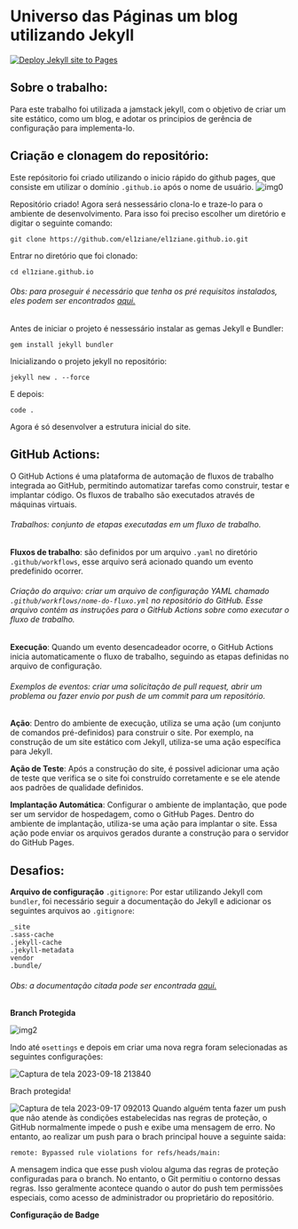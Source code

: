 # Universo das Páginas um blog utilizando Jekyll
[![Deploy Jekyll site to Pages](https://github.com/el1ziane/el1ziane.github.io/actions/workflows/jekyll.yml/badge.svg)](https://github.com/el1ziane/el1ziane.github.io/actions/workflows/jekyll.yml)

## Sobre o trabalho:
Para este trabalho foi utilizada a jamstack jekyll, com o objetivo de criar um site estático, como um blog, e adotar os principios de gerência de configuração para implementa-lo.

## Criação e clonagem do repositório:
Este repósitorio foi criado utilizando o inicio rápido do github pages, que consiste em utilizar o domínio `.github.io` após o nome de usuário.
![img0](https://github.com/el1ziane/el1ziane.github.io/assets/113150368/98997dd1-0a24-455e-9b14-e41084f2354e)

Repositório criado! Agora será nessessário clona-lo e traze-lo para o ambiente de desenvolvimento.
Para isso foi preciso escolher um diretório e digitar o seguinte comando:
```
git clone https://github.com/el1ziane/el1ziane.github.io.git
```
Entrar no diretório que foi clonado:
```
cd el1ziane.github.io
```
###### Obs: para proseguir é necessário que tenha os pré requisitos instalados, eles podem ser encontrados [aqui.](https://jekyllrb.com/docs/installation/)
Antes de iniciar o projeto é nessessário instalar as gemas Jekyll e Bundler:
```
gem install jekyll bundler
```
Inicializando o projeto jekyll no repositório:
```
jekyll new . --force
```
E depois:
```
code .
```
Agora é só desenvolver a estrutura inicial do site.

## GitHub Actions:

O GitHub Actions é uma plataforma de automação de fluxos de trabalho integrada ao GitHub, permitindo automatizar tarefas como construir, testar e implantar código.
Os fluxos de trabalho são executados através de máquinas virtuais.

###### Trabalhos: conjunto de etapas executadas em um fluxo de trabalho.

**Fluxos de trabalho**: são definidos por um arquivo `.yaml` no diretório `.github/workflows`, esse arquivo será acionado quando um evento predefinido ocorrer.
###### *Criação do arquivo*: criar um arquivo de configuração YAML chamado `.github/workflows/nome-do-fluxo.yml` no repositório do GitHub. Esse arquivo contém as instruções para o GitHub Actions sobre como executar o fluxo de trabalho.

**Execução**: Quando um evento desencadeador ocorre, o GitHub Actions inicia automaticamente o fluxo de trabalho, seguindo as etapas definidas no arquivo de configuração.
###### Exemplos de eventos:  criar uma solicitação de pull request, abrir um problema ou fazer envio por push de um commit para um repositório.

**Ação**: Dentro do ambiente de execução, utiliza se uma ação (um conjunto de comandos pré-definidos) para construir o site. Por exemplo, na construção de um site estático com Jekyll, utiliza-se uma ação específica para Jekyll.

**Ação de Teste**: Após a construção do site, é possivel adicionar uma ação de teste que verifica se o site foi construído corretamente e se ele atende aos padrões de qualidade definidos. 

**Implantação Automática**: Configurar o ambiente de implantação, que pode ser um servidor de hospedagem, como o GitHub Pages. Dentro do ambiente de implantação, utiliza-se uma ação para implantar o site. Essa ação pode enviar os arquivos gerados durante a construção para o servidor do GitHub Pages.

## Desafios:

**Arquivo de configuração** `.gitignore`:
Por estar utilizando Jekyll com `bundler`, foi necessário seguir a documentação do Jekyll e adicionar os seguintes arquivos ao `.gitignore`:
```
_site
.sass-cache
.jekyll-cache
.jekyll-metadata
vendor
.bundle/
```
###### Obs: a documentação citada pode ser encontrada [aqui.](https://jekyllrb.com/tutorials/using-jekyll-with-bundler/)

**Branch Protegida**

![img2](https://github.com/el1ziane/el1ziane.github.io/assets/113150368/675dbb95-c5e5-4fa4-b034-552f8475961f)

Indo até `⚙️settings` e depois em criar uma nova regra foram selecionadas as seguintes configurações:

![Captura de tela 2023-09-18 213840](https://github.com/el1ziane/el1ziane.github.io/assets/113150368/ed858b1c-586e-4d48-b5d1-f395bbe9752e)  

Brach protegida!

![Captura de tela 2023-09-17 092013](https://github.com/el1ziane/el1ziane.github.io/assets/113150368/98b2e412-3d2b-4e14-b151-ea83a987414f)
Quando alguém tenta fazer um push que não atende às condições estabelecidas nas regras de proteção, o GitHub normalmente impede o push e exibe uma mensagem de erro.
No entanto, ao realizar um push para o brach principal houve a seguinte saida:
```
remote: Bypassed rule violations for refs/heads/main:
```
A mensagem indica que esse push violou alguma das regras de proteção configuradas para o branch. No entanto, o Git permitiu o contorno dessas regras. Isso geralmente acontece quando o autor do push tem permissões especiais, como acesso de administrador ou proprietário do repositório.

**Configuração de Badge**

